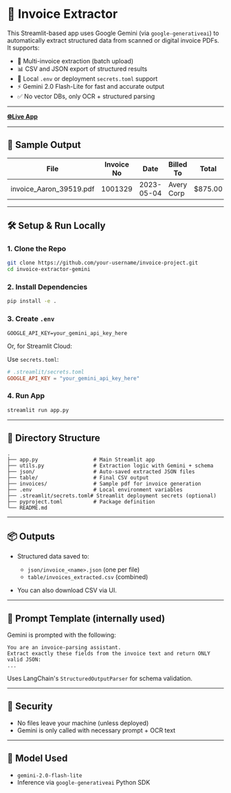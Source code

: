 # 🧾 Invoice Extractor

This Streamlit-based app uses Google Gemini (via `google-generativeai`) to automatically extract structured data from scanned or digital invoice PDFs. It supports:

- 🧠 Multi-invoice extraction (batch upload)
- 📊 CSV and JSON export of structured results
- 📂 Local `.env` or deployment `secrets.toml` support
- ⚡️ Gemini 2.0 Flash-Lite for fast and accurate output
- ✅ No vector DBs, only OCR + structured parsing

---

 **[🌐Live App](https://invoice-data-extraction.streamlit.app/)**  

---
## 📸 Sample Output

| File                       | Invoice No | Date       | Billed To     | Total   |
|---------------------------|------------|------------|---------------|---------|
| invoice_Aaron_39519.pdf   | 1001329    | 2023-05-04 | Avery Corp    | $875.00 |

---

## 🛠️ Setup & Run Locally

### 1. Clone the Repo

```bash
git clone https://github.com/your-username/invoice-project.git
cd invoice-extractor-gemini
````

### 2. Install Dependencies

```bash
pip install -e .
```

### 3. Create `.env`

```
GOOGLE_API_KEY=your_gemini_api_key_here
```

Or, for Streamlit Cloud:

Use `secrets.toml`:

```toml
# .streamlit/secrets.toml
GOOGLE_API_KEY = "your_gemini_api_key_here"
```

### 4. Run App

```bash
streamlit run app.py
```

---

## 📁 Directory Structure

```
.
├── app.py                  # Main Streamlit app
├── utils.py                # Extraction logic with Gemini + schema
├── json/                   # Auto-saved extracted JSON files
├── table/                  # Final CSV output
├── invoices/               # Sample pdf for invoice generation   
├── .env                    # Local environment variables
├── .streamlit/secrets.toml# Streamlit deployment secrets (optional)
├── pyproject.toml          # Package definition
└── README.md
```

---

## 📦 Outputs

* Structured data saved to:

  * `json/invoice_<name>.json` (one per file)
  * `table/invoices_extracted.csv` (combined)
* You can also download CSV via UI.

---

## 💬 Prompt Template (internally used)

Gemini is prompted with the following:

```
You are an invoice-parsing assistant.
Extract exactly these fields from the invoice text and return ONLY valid JSON:
...
```

Uses LangChain's `StructuredOutputParser` for schema validation.

---

## 🔐 Security

* No files leave your machine (unless deployed)
* Gemini is only called with necessary prompt + OCR text

---

## 🧠 Model Used

* `gemini-2.0-flash-lite`
* Inference via `google-generativeai` Python SDK


